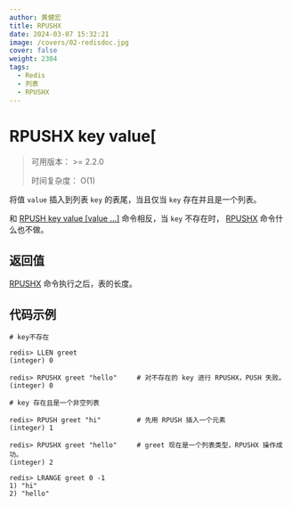 ```yaml
---
author: 黄健宏
title: RPUSHX
date: 2024-03-07 15:32:21
image: /covers/02-redisdoc.jpg
cover: false
weight: 2304
tags:
  - Redis
  - 列表
  - RPUSHX
---
```


# RPUSHX key value[

> 可用版本： >= 2.2.0
> 
> 时间复杂度： O(1)

将值 `value` 插入到列表 `key` 的表尾，当且仅当 `key` 存在并且是一个列表。

和 [RPUSH key value [value …]](../../02-redisdoc/03-list/04-rpushx/) 命令相反，当 `key` 不存在时， [RPUSHX](../../02-redisdoc/03-list/04-rpushx/) 命令什么也不做。

## 返回值

[RPUSHX](../../02-redisdoc/03-list/04-rpushx/) 命令执行之后，表的长度。

## 代码示例

```shell
# key不存在

redis> LLEN greet
(integer) 0

redis> RPUSHX greet "hello"     # 对不存在的 key 进行 RPUSHX，PUSH 失败。
(integer) 0

# key 存在且是一个非空列表

redis> RPUSH greet "hi"         # 先用 RPUSH 插入一个元素
(integer) 1

redis> RPUSHX greet "hello"     # greet 现在是一个列表类型，RPUSHX 操作成功。
(integer) 2

redis> LRANGE greet 0 -1
1) "hi"
2) "hello"
```